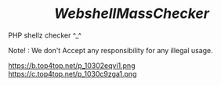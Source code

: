 # $$ Webshell Mass Checker $$

PHP shellz checker ^_^

Note! : We don't Accept any responsibility for any illegal usage.

https://b.top4top.net/p_10302eqyi1.png
<br>
https://c.top4top.net/p_1030c9zga1.png
